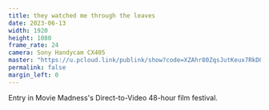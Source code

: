 ```yaml
---
title: they watched me through the leaves
date: 2023-06-13
width: 1920
height: 1080
frame_rate: 24
camera: Sony Handycam CX405
master: "https://u.pcloud.link/publink/show?code=XZAhr80ZqsJutKeux7RkD0oEELBocuaDDPOX"
permalink: false
margin_left: 0
---
```

Entry in Movie Madness's Direct-to-Video 48-hour film festival.